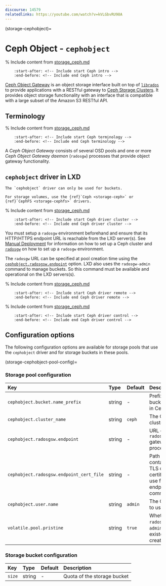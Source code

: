 ```yaml
---
discourse: 14579
relatedlinks: https://youtube.com/watch?v=kVLGbvRU98A
---
```


(storage-cephobject)=
# Ceph Object - `cephobject`

% Include content from [storage_ceph.md](storage_ceph.md)
```{include} storage_ceph.md
    :start-after: <!-- Include start Ceph intro -->
    :end-before: <!-- Include end Ceph intro -->
```

[Ceph Object Gateway](https://docs.ceph.com/en/latest/radosgw/) is an object storage interface built on top of [`librados`](https://docs.ceph.com/en/latest/rados/api/librados-intro/) to provide applications with a RESTful gateway to [Ceph Storage Clusters](https://docs.ceph.com/en/latest/rados/).
It provides object storage functionality with an interface that is compatible with a large subset of the Amazon S3 RESTful API.

## Terminology

% Include content from [storage_ceph.md](storage_ceph.md)
```{include} storage_ceph.md
    :start-after: <!-- Include start Ceph terminology -->
    :end-before: <!-- Include end Ceph terminology -->
```

A *Ceph Object Gateway* consists of several OSD pools and one or more *Ceph Object Gateway daemon* (`radosgw`) processes that provide object gateway functionality.

## `cephobject` driver in LXD

```{note}
The `cephobject` driver can only be used for buckets.

For storage volumes, use the {ref}`Ceph <storage-ceph>` or {ref}`CephFS <storage-cephfs>` drivers.
```

% Include content from [storage_ceph.md](storage_ceph.md)
```{include} storage_ceph.md
    :start-after: <!-- Include start Ceph driver cluster -->
    :end-before: <!-- Include end Ceph driver cluster -->
```

You must setup a `radosgw` environment beforehand and ensure that its HTTP/HTTPS endpoint URL is reachable from the LXD server(s).
See [Manual Deployment](https://docs.ceph.com/en/latest/install/manual-deployment/) for information on how to set up a Ceph cluster and [`radosgw`](https://docs.ceph.com/en/latest/radosgw/) on how to set up a `radosgw` environment.

The `radosgw` URL can be specified at pool creation time using the [`cephobject.radosgsw.endpoint`](storage-cephobject-pool-config) option.
LXD also uses the `radosgw-admin` command to manage buckets. So this command must be available and operational on the LXD servers(s).

% Include content from [storage_ceph.md](storage_ceph.md)
```{include} storage_ceph.md
    :start-after: <!-- Include start Ceph driver remote -->
    :end-before: <!-- Include end Ceph driver remote -->
```

% Include content from [storage_ceph.md](storage_ceph.md)
```{include} storage_ceph.md
    :start-after: <!-- Include start Ceph driver control -->
    :end-before: <!-- Include end Ceph driver control -->
```

## Configuration options

The following configuration options are available for storage pools that use the `cephobject` driver and for storage buckets in these pools.

(storage-cephobject-pool-config)=
### Storage pool configuration
Key                                      | Type                          | Default | Description
:--                                      | :---                          | :------ | :----------
`cephobject.bucket.name_prefix`          | string                        | -       | Prefix to add to bucket names in Ceph
`cephobject.cluster_name`                | string                        | `ceph`  | The Ceph cluster to use
`cephobject.radosgsw.endpoint`           | string                        | -       | URL of the `radosgw` gateway process
`cephobject.radosgsw.endpoint_cert_file` | string                        | -       | Path to the file containing the TLS client certificate to use for endpoint communication
`cephobject.user.name`                   | string                        | `admin` | The Ceph user to use
`volatile.pool.pristine`                 | string                        | `true`  | Whether the `radosgw` `lxd-admin` user existed at creation time

### Storage bucket configuration
Key    | Type   | Default                | Description
:--    | :---   | :------                | :----------
`size` | string | -                      | Quota of the storage bucket

